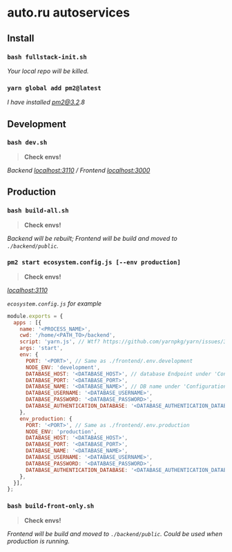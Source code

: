 # auto.ru autoservices

## Install

### `bash fullstack-init.sh`

_Your local repo will be killed._

### `yarn global add pm2@latest`

_I have installed pm2@3.2.8_

## Development

### `bash dev.sh`

> **Check envs!**

_Backend [localhost:3110](http://localhost:3110) / Frontend [localhost:3000](http://localhost:3000)_

## Production

### `bash build-all.sh`

> **Check envs!**

_Backend will be rebuilt; Frontend will be build and moved to `./backend/public`._

### `pm2 start ecosystem.config.js [--env production]`

> **Check envs!**

_[localhost:3110](http://localhost:3110)_

_`ecosystem.config.js` for example_
```js
module.exports = {
  apps : [{
    name: '<PROCESS_NAME>',
    cwd: '/home/<PATH_TO>/backend',
    script: 'yarn.js', // Wtf? https://github.com/yarnpkg/yarn/issues/3405#issuecomment-301332585
    args: 'start',
    env: {
      PORT: '<PORT>', // Same as ./frontend/.env.development
      NODE_ENV: 'development',
      DATABASE_HOST: '<DATABASE_HOST>', // database Endpoint under 'Connectivity & Security' tab
      DATABASE_PORT: '<DATABASE_PORT>',
      DATABASE_NAME: '<DATABASE_NAME>', // DB name under 'Configuration' tab
      DATABASE_USERNAME: '<DATABASE_USERNAME>',
      DATABASE_PASSWORD: '<DATABASE_PASSWORD>',
      DATABASE_AUTHENTICATION_DATABASE: '<DATABASE_AUTHENTICATION_DATABASE>'
    },
    env_production: {
      PORT: '<PORT>', // Same as ./frontend/.env.production
      NODE_ENV: 'production',
      DATABASE_HOST: '<DATABASE_HOST>',
      DATABASE_PORT: '<DATABASE_PORT>',
      DATABASE_NAME: '<DATABASE_NAME>',
      DATABASE_USERNAME: '<DATABASE_USERNAME>',
      DATABASE_PASSWORD: '<DATABASE_PASSWORD>',
      DATABASE_AUTHENTICATION_DATABASE: '<DATABASE_AUTHENTICATION_DATABASE>'
    },
  }],
};
```

### `bash build-front-only.sh`

> **Check envs!**

_Frontend will be build and moved to `./backend/public`. Could be used when production is running._

